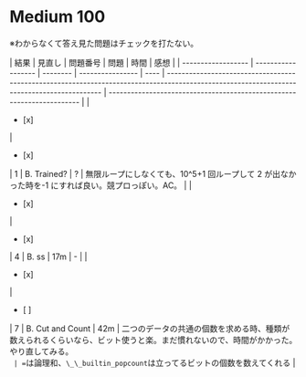 # Medium 100

※わからなくて答え見た問題はチェックを打たない。

| 結果               | 見直し             | 問題番号 | 問題             | 時間 | 感想                                                                                                                                       |
| ------------------ | ------------------ | -------- | ---------------- | ---- | ------------------------------------------------------------------------------------------------------------------------------------------ | ---------------------------------------------------------------------- |
| <ul><li> [x] </ul> | <ul><li> [x] </ul> | 1        | B. Trained?      | ?    | 無限ループにしなくても、10^5+1 回ループして 2 が出なかった時を-1 にすれば良い。競プロっぽい。AC。                                          |
| <ul><li> [x] </ul> | <ul><li> [x] </ul> | 4        | B. ss            | 17m  | -                                                                                                                                          |
| <ul><li> [x] </ul> | <ul><li> [ ] </ul> | 7        | B. Cut and Count | 42m  | 二つのデータの共通の個数を求める時、種類が数えられるくらいなら、ビット使うと楽。まだ慣れないので、時間がかかった。やり直してみる。<br /> ` | =`は論理和、`\_\_builtin_popcount`は立ってるビットの個数を数えてくれる |
